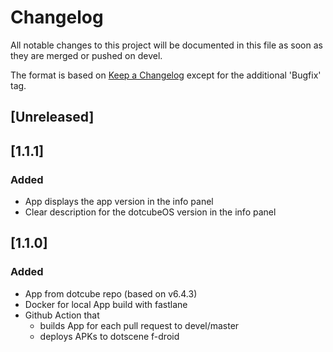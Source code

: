 # Changelog
All notable changes to this project will be documented in this file as soon as
they are merged or pushed on devel.

The format is based on [Keep a Changelog](https://keepachangelog.com/en/1.0.0/)
except for the additional 'Bugfix' tag.

## [Unreleased]

## [1.1.1]

### Added
- App displays the app version in the info panel
- Clear description for the dotcubeOS version in the info panel

## [1.1.0]

### Added
- App from dotcube repo (based on v6.4.3)
- Docker for local App build with fastlane
- Github Action that
  - builds App for each pull request to devel/master
  - deploys APKs to dotscene f-droid

